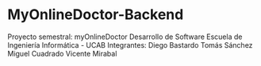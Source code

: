 # MyOnlineDoctor-Backend

Proyecto semestral: myOnlineDoctor Desarrollo de Software Escuela de Ingeniería Informática - UCAB
Integrantes:
Diego Bastardo
Tomás Sánchez
Miguel Cuadrado
Vicente Mirabal